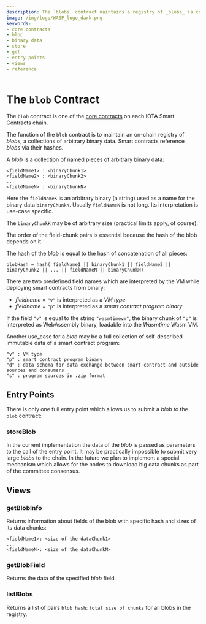 ```yaml
---
description: The `blobs` contract maintains a registry of _blobs_ (a collection of arbitrary binary data) which are referenced from smart contracts via their hashes.
image: /img/logo/WASP_logo_dark.png
keywords:
- core contracts
- bloc
- binary data
- store
- get
- entry points
- views
- reference
--- 
```

# The `blob` Contract

The `blob` contract is one of the [core contracts](overview.md) on each IOTA Smart Contracts chain.

The function of the `blob` contract is to maintain an on-chain registry of
_blobs_, a collections of arbitrary binary data. Smart contracts reference _blobs_ via their hashes.

A _blob_ is a collection of named pieces of arbitrary binary data:

```
<fieldName1> : <binaryChunk1>
<fieldName2> : <binaryChunk2>
...
<fieldNameN> : <binaryChunkN>
``` 

Here the `fieldNameK` is an arbitrary binary (a string) used as a name for the
binary data `binaryChunkK`. Usually `fieldNameK` is not long. Its interpretation
is use-case specific.

The `binaryChunkK` may be of arbitrary size (practical limits apply, of course).

The order of the field-chunk pairs is essential because the hash of the blob depends on it.

The hash of the _blob_ is equal to the hash of concatenation of all pieces:

```
blobHash = hash( fieldName1 || binaryChunk1 || fieldName2 || binaryChunk2 || ... || fieldNameN || binaryChunkN)
``` 

There are two predefined field names which are interpreted by the VM while
deploying smart contracts from binary:

- _fieldname_ = `"v"` is interpreted as a _VM type_
- _fieldname_ = `"p"` is interpreted as a _smart contract program binary_

If the field `"v"` is equal to the string `"wasmtimevm"`, the binary chunk
of `"p"` is interpreted as WebAssembly binary, loadable into the _Wasmtime_
Wasm VM.

Another use_case for a _blob_ may be a full collection of self-described
immutable data of a smart contract program:

```
"v" : VM type
"p" : smart contract program binary
"d" : data schema for data exchange between smart contract and outside sources and consumers
"s" : program sources in .zip format
```

## Entry Points

There is only one full entry point which allows us to submit a _blob_ to the `blob` contract:

### storeBlob

In the current implementation the data of the _blob_ is passed
as parameters to the call of the entry point. It may be practically impossible
to submit very large _blobs_ to the chain. In the future we plan to implement
a special mechanism which allows for the nodes to download big data chunks as
part of the committee consensus.

## Views

### getBlobInfo

Returns information about fields of the blob with specific hash and sizes of its data chunks:

```
<fieldName1>: <size of the dataChunk1>
...
<fieldNameN>: <size of the dataChunkN>
```

### getBlobField

Returns the data of the specified _blob_ field.

### listBlobs

Returns a list of pairs `blob hash`: `total size of chunks` for all blobs in the registry.
  